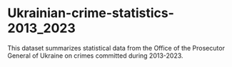# Ukrainian-crime-statistics-2013_2023
This dataset summarizes statistical data from the Office of the Prosecutor General of Ukraine on crimes committed during 2013-2023.
